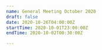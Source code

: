 ```yaml
---
name: General Meeting October 2020
draft: false
date: 2020-10-26T04:00:00Z
startTime: 2020-10-01T23:00:00Z
endTime: 2020-10-02T00:30:00Z

---
```

